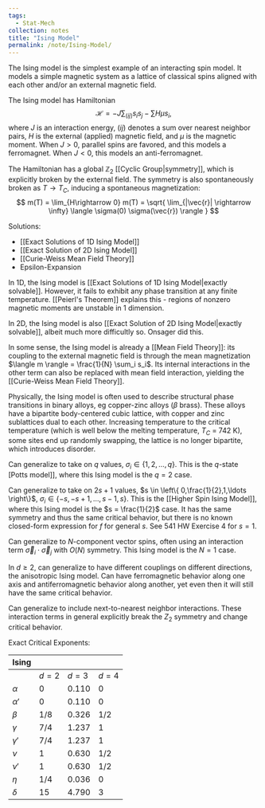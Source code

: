 ```yaml
---
tags:
  - Stat-Mech
collection: notes
title: "Ising Model"
permalink: /note/Ising-Model/
---
```

The Ising model is the simplest example of an interacting spin model. It models a simple magnetic system as a lattice of classical spins aligned with each other and/or an external magnetic field.

The Ising model has Hamiltonian
$$
\mathcal{H} = - J \sum_{(ij)} s_i s_j - \sum H \mu s_i,
$$
where $J$ is an interaction energy, $(ij)$ denotes a sum over nearest neighbor pairs, $H$ is the external (applied) magnetic field, and $\mu$ is the magnetic moment. When $J > 0$, parallel spins are favored, and this models a ferromagnet. When $J<0$, this models an anti-ferromagnet.

The Hamiltonian has a global $\mathbb{Z}_2$ [[Cyclic Group|symmetry]], which is explicitly broken by the external field. The symmetry is also spontaneously broken as $T \rightarrow T_C$, inducing a spontaneous magnetization:
$$
m(T) = \lim_{H\rightarrow 0} m(T) = \sqrt{ \lim_{|\vec{r}| \rightarrow \infty} \langle \sigma(0) \sigma(\vec{r}) \rangle }
$$

Solutions:
- [[Exact Solutions of 1D Ising Model]]
- [[Exact Solution of 2D Ising Model]]
- [[Curie-Weiss Mean Field Theory]]
- Epsilon-Expansion



In 1D, the Ising model is [[Exact Solutions of 1D Ising Model|exactly solvable]]. However, it fails to exhibit any phase transition at any finite temperature. [[Peierl's Theorem]] explains this - regions of nonzero magnetic moments are unstable in 1 dimension.

In 2D, the Ising model is also [[Exact Solution of 2D Ising Model|exactly solvable]], albeit much more difficultly so. Onsager did this. 

In some sense, the Ising model is already a [[Mean Field Theory]]: its coupling to the external magnetic field is through the mean magnetization $\langle m \rangle = \frac{1}{N} \sum_i s_i$. Its internal interactions in the other term can also be replaced with mean field interaction, yielding the [[Curie-Weiss Mean Field Theory]].

Physically, the Ising model is often used to describe structural phase transitions in binary alloys, eg copper-zinc alloys ($\beta$ brass). These alloys have a bipartite body-centered cubic lattice, with copper and zinc sublattices dual to each other. Increasing temperature to the critical temperature (which is well below the melting temperature, $T_C$ = 742 K), some sites end up randomly swapping, the lattice is no longer bipartite, which introduces disorder. 

Can generalize to take on $q$ values, $\sigma_i \in \{1,2,\ldots,q\}$. This is the $q$-state [Potts model]], where this Ising model is the $q=2$ case.

Can generalize to take on $2s+1$ values, $s \in \left\{ 0,\frac{1}{2},1,\ldots \right\}$, $\sigma_i \in \{-s,-s+1,\ldots,s-1,s\}$. This is the [[Higher Spin Ising Model]], where this Ising model is the $s = \frac{1}{2}$ case. It has the same symmetry and thus the same critical behavior, but there is no known closed-form expression for $f$ for general $s$. See 541 HW Exercise 4 for $s=1$.

Can generalize to $N$-component vector spins, often using an interaction term $\vec{\sigma}_i \cdot \vec{\sigma}_j$ with $O(N)$ symmetry. This Ising model is the $N=1$ case.

In $d \geq 2$, can generalize to have different couplings on different directions, the anisotropic Ising model. Can have ferromagnetic behavior along one axis and antiferromagnetic behavior along another, yet even then it will still have the same critical behavior.

Can generalize to include next-to-nearest neighbor interactions. These interaction terms in general explicitly break the $Z_2$ symmetry and change critical behavior.

Exact Critical Exponents:

| Ising     |       |       |       |
| --------- | ----- | ----- | ----- |
|           | $d=2$ | $d=3$ | $d=4$ |
| $\alpha$  | 0     | 0.110 | 0     |
| $\alpha'$ | 0     | 0.110 | 0     |
| $\beta$   | 1/8   | 0.326 | 1/2   |
| $\gamma$  | 7/4   | 1.237 | 1     |
| $\gamma'$ | 7/4   | 1.237 | 1     |
| $\nu$     | 1     | 0.630 | 1/2   |
| $\nu'$    | 1     | 0.630 | 1/2   |
| $\eta$    | 1/4   | 0.036 | 0     |
| $\delta$  | 15    | 4.790 | 3     |
